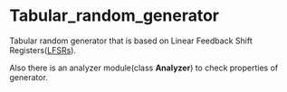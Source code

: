 # Tabular_random_generator
Tabular random generator that is based on Linear Feedback Shift Registers([LFSRs](https://en.wikipedia.org/wiki/Linear-feedback_shift_register)).

Also there is an analyzer module(class <b>Analyzer</b>) to check properties of generator.  
